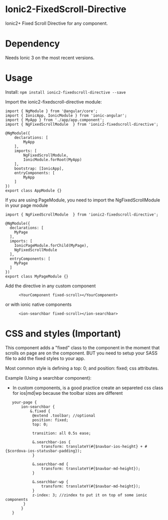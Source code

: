 # Ionic2-FixedScroll-Directive

Ionic2+ Fixed Scroll Directive for any component.

# Dependency
Needs Ionic 3 on the most recent versions.      

# Usage

Install: `npm install ionic2-fixedscroll-directive --save`

Import the ionic2-fixedscroll-directive module:

```
import { NgModule } from '@angular/core';
import { IonicApp, IonicModule } from 'ionic-angular';
import { MyApp } from './app/app.component';
import { NgFixedScrollModule  } from 'ionic2-fixedscroll-directive';

@NgModule({
    declarations: [
        MyApp
    ],
    imports: [
        NgFixedScrollModule,
        IonicModule.forRoot(MyApp)
    ],
    bootstrap: [IonicApp],
    entryComponents: [
        MyApp
    ]
})
export class AppModule {}
```

If you are using PageModule, you need to import the NgFixedScrollModule in your page module
```
import { NgFixedScrollModule  } from 'ionic2-fixedscroll-directive';

@NgModule({
  declarations: [
    MyPage
  ],
  imports: [
    IonicPageModule.forChild(MyPage),
    NgFixedScrollModule
  ],
  entryComponents: [
    MyPage
  ]
})
export class MyPageModule {}
```

Add the directive in any custom component

```
      <YourComponent fixed-scroll></YourComponent>
```
or with ionic native components

```
      <ion-searchbar fixed-scroll></ion-searchbar>
```


# CSS and styles (Important)

This component adds a "fixed" class to the component in the moment that scrolls on page are on the component.
BUT you need to setup your SASS file to add the fixed styles to your app.

Most common style is defining a top: 0; and position: fixed; css attributes.

Example (Using a searchbar component):

* In custom components, is a good practice create an separeted css class for ios|md|wp because the toolbar sizes are different

```
   your-page {
       ion-searchbar {
           &.fixed {
            @extend .toolbar; //optional
            position: fixed;
            top: 0; 

            transition: all 0.5s ease;

            &.searchbar-ios {
                transform: translateY(#{$navbar-ios-height} + #{$cordova-ios-statusbar-padding});
            }

            &.searchbar-md {
                transform: translateY(#{$navbar-md-height});
            }
            
            &.searchbar-wp {
                transform: translateY(#{$navbar-md-height});
            }
            z-index: 3; //zindex to put it on top of some ionic components
        }
       }
   }
```
